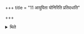 +++
title = "11 आयुपिता योनिरिति प्रतिदधाति"

+++

<details><summary>थिते</summary>

11. With āyupitā yoniḥ he twists (the strands) with one another.  

[^1]: Cp. MS I. 1.2 where we read ayupita instead of āyupita.
</details>
